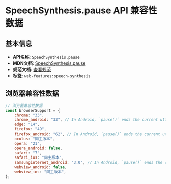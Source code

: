 # SpeechSynthesis.pause API 兼容性数据

## 基本信息

- **API名称**: `SpeechSynthesis.pause`
- **MDN文档**: [SpeechSynthesis.pause](https://developer.mozilla.org/docs/Web/API/SpeechSynthesis/pause)
- **规范文档**: [查看规范](https://webaudio.github.io/web-speech-api/#dom-speechsynthesis-pause)
- **标签**: `web-features:speech-synthesis`

## 浏览器兼容性数据

```javascript
// 浏览器兼容性数据
const browserSupport = {
    chrome: "33",
    chrome_android: "33", // In Android, `pause()` ends the current utterance. `pause()` behaves the same as `cancel()`.,
    edge: "14",
    firefox: "49",
    firefox_android: "62", // In Android, `pause()` ends the current utterance. `pause()` behaves the same as `cancel()`.,
    oculus: "同主版本",
    opera: "21",
    opera_android: false,
    safari: "7",
    safari_ios: "同主版本",
    samsunginternet_android: "3.0", // In Android, `pause()` ends the current utterance. `pause()` behaves the same as `cancel()`.,
    webview_android: false,
    webview_ios: "同主版本",
};

```

